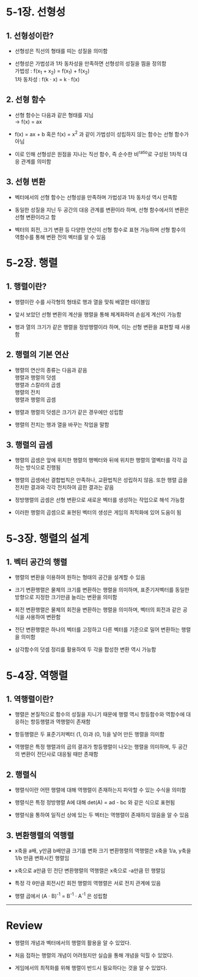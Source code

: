 # 5-1장. 선형성
## 1. 선형성이란?
- 선형성은 직선의 형태를 띠는 성질을 의미함

- 선형성은 가법성과 1차 동차성을 만족하면 선형성의 성질을 띔을 정의함<br>
가법성 : f(x<sub>1</sub> + x<sub>2</sub>) = f(x<sub>1</sub>) + f(x<sub>2</sub>)<br>
1차 동차성 : f(k · x) = k · f(x)

## 2. 선형 함수
- 선형 함수는 다음과 같은 형태를 지님<br>
→ f(x) = ax

- f(x) = ax + b 혹은 f(x) = x<sup>2</sup>  과 같이 가법성이 성립하지 않는 함수는 선형 함수가 아님

- 이로 인해 선형성은 원점을 지나는 직선 함수, 즉 순수한 비<sup>ratio</sup>로 구성된 1차적 대응 관계를 의미함

## 3. 선형 변환
- 벡터에서의 선형 함수는 선형성을 만족하며 가법성과 1차 동차성 역시 만족함

- 동일한 성질을 지닌 두 공간의 대응 관계를 변환이라 하며, 선형 함수에서의 변환은 선형 변환이라고 함

- 벡터의 회전, 크기 변환 등 다양한 연산이 선형 함수로 표현 가능하며 선형 함수의 역함수를 통해 변환 전의 벡터를 알 수 있음

# 5-2장. 행렬
## 1. 행렬이란?
- 행렬이란 수를 사각형의 형태로 행과 열을 맞춰 배열한 테이블임

- 앞서 보았던 선형 변환의 계산을 행렬을 통해 체계화하여 손쉽게 계산이 가능함

- 행과 열의 크기가 같은 행렬을 정방행렬이라 하며, 이는 선형 변환을 표현할 때 사용함

## 2. 행렬의 기본 연산
- 행렬의 연산의 종류는 다음과 같음<br>
행렬과 행렬의 덧셈<br>
행렬과 스칼라의 곱셈<br>
행렬의 전치<br>
행렬과 행렬의 곱셈<br>

- 행렬과 행렬의 덧셈은 크기가 같은 경우에만 성립함

- 행렬의 전치는 행과 열을 바꾸는 작업을 말함

## 3. 행렬의 곱셈
- 행렬의 곱셈은 앞에 위치한 행렬의 행벡터와 뒤에 위치한 행렬의 열벡터를 각각 곱하는 방식으로 진행됨

- 행렬의 곱셈에선 결합법칙은 만족하나, 교환법칙은 성립하지 않음. 또한 행렬 곱을 전치한 결과와 각각 전치하여 곱한 결과는 같음

- 정방행렬의 곱셈은 선형 변환으로 새로운 벡터를 생성하는 작업으로 해석 가능함

- 이러한 행렬의 곱셈으로 표현된 벡터의 생성은 게임의 최적화에 있어 도움이 됨

# 5-3장. 행렬의 설계
## 1. 벡터 공간의 행렬
- 행렬의 변환을 이용하여 원하는 형태의 공간을 설계할 수 있음

- 크기 변환행렬은 물체의 크기를 변환하는 행렬을 의미하며, 표준기저벡터를 동일한 방향으로 지정한 크기만큼 늘리는 변환을 의미함

- 회전 변환행렬은 물체의 회전을 변환하는 행렬을 의미하며, 벡터의 회전과 같은 공식을 사용하여 변환함

- 전단 변환행렬은 하나의 벡터를 고정하고 다른 벡터를 기준으로 밀어 변환하는 행렬을 의미함

- 삼각함수의 덧셈 정리를 활용하여 두 각을 합성한 변환 역시 가능함

# 5-4장. 역행렬
## 1. 역행렬이란?
- 행렬은 본질적으로 함수의 성질을 지니기 때문에 행렬 역시 항등함수와 역함수에 대응하는 항등행렬과 역행렬이 존재함

- 항등행렬은 두 표준기저벡터 (1, 0)과 (0, 1)을 넣어 만든 행렬을 의미함

- 역행렬은 특정 행렬과의 곱의 결과가 항등행렬이 나오는 행렬을 의미하며, 두 공간의 변환이 전단사로 대응될 때만 존재함

## 2. 행렬식
- 행렬식이란 어떤 행렬에 대해 역행렬이 존재하는지 파악할 수 있는 수식을 의미함

- 행렬식은 특정 정방행렬 A에 대해 det(A) = ad - bc 와 같은 식으로 표현됨

- 행렬식을 통하여 일직선 상에 있는 두 벡터는 역행렬이 존재하지 않음을 알 수 있음

## 3. 변환행렬의 역행렬
- x축을 a배, y만큼 b배만큼 크기를 변화 크기 변환행렬의 역행렬은 x축을 1/a, y축을 1/b 만큼 변화시킨 행렬임

- x축으로 a만큼 민 전단 변환행렬의 역행렬은 x축으로 -a만큼 민 행렬임

- 특정 각 θ만큼 회전시킨 회전 행렬의 역행렬은 서로 전치 관계에 있음

- 행렬 곱에서 (A · B)<sup>-1</sup> = B<sup>-1</sup> · A<sup>-1</sup> 은 성립함

---
# Review
- 행렬의 개념과 벡터에서의 행렬의 활용을 알 수 있었다.

- 처음 접하는 행렬의 개념이 어려웠지만 실습을 통해 개념을 익힐 수 있었다.

- 게임에서의 최적화를 위해 행렬이 반드시 필요하다는 것을 알 수 있었다.